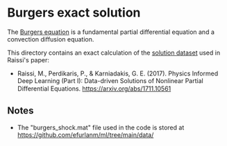 # Burgers exact solution

The [Burgers equation](https://en.wikipedia.org/wiki/Burgers%27_equation) is a fundamental partial differential equation and a convection diffusion equation.

This directory contains an exact calculation of the [solution dataset](https://github.com/maziarraissi/PINNs/blob/master/appendix/Data/burgers_shock.mat) used in Raissi's paper:

* Raissi, M., Perdikaris, P., & Karniadakis, G. E. (2017). Physics Informed Deep Learning (Part I): Data-driven Solutions of Nonlinear Partial Diﬀerential Equations. https://arxiv.org/abs/1711.10561

## Notes

* The "burgers_shock.mat" file used in the code is stored at <https://github.com/efurlanm/ml/tree/main/data/>
